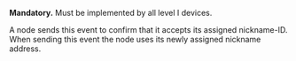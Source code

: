 **Mandatory.** Must be implemented by all level I devices.

A node sends this event to confirm that it accepts its assigned nickname-ID. When sending this event the node uses its newly assigned nickname address.
